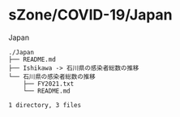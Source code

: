 # sZone/COVID-19/Japan

Japan

    ./Japan
    ├── README.md
    ├── Ishikawa -> 石川県の感染者総数の推移
    └── 石川県の感染者総数の推移
        ├── FY2021.txt
        └── README.md
    
    1 directory, 3 files
